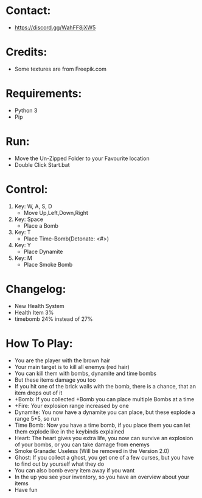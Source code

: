 # Contact:
- https://discord.gg/WahFF8jXW5 

# Credits:
- Some textures are from Freepik.com

# Requirements:
- Python 3
- Pip

# Run:
- Move the Un-Zipped Folder to your Favourite location
- Double Click Start.bat

# Control:
1. Key: W, A, S, D
    - Move Up,Left,Down,Right
2. Key: Space
    - Place a Bomb
3. Key: T
    - Place Time-Bomb(Detonate: <#>)
4. Key: Y
    - Place Dynamite
5. Key: M
    - Place Smoke Bomb

# Changelog:
- New Health System
- Health Item 3%
- timebomb 24% instead of 27%

# How To Play:
- You are the player with the brown hair
- Your main target is to kill all enemys (red hair)
- You can kill them with bombs, dynamite and time bombs
- But these items damage you too
- If you hit one of the brick walls with the bomb, there is a chance, that an item drops out of it
- +Bomb: If you collected +Bomb you can place multiple Bombs at a time
- +Fire: Your explosion range increased by one
- Dynamite: You now have a dynamite you can place, but these explode a range 5*5, so run
- Time Bomb: Now you have a time bomb, if you place them you can let them explode like in the keybinds explained
- Heart: The heart gives you extra life, you now can survive an explosion of your bombs, or you can take damage from enemys
- Smoke Granade: Useless (Will be removed in the Version 2.0)
- Ghost: If you collect a ghost, you get one of a few curses, but you have to find out by yourself what they do
- You can also bomb every item away if you want
- In the up you see your inventory, so you have an overview about your items
- Have fun

